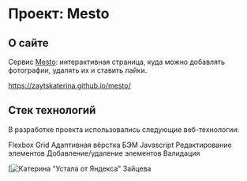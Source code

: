 # Проект: Mesto

## О сайте

Сервис [Mesto]([https://zaytskaterina.github.io/mesto/](https://zaytskaterina.github.io/mesto/)](https://zaytskaterina.github.io/mesto/) "Ссылка на сайт"): интерактивная страница, куда можно добавлять фотографии, удалять их и ставить лайки.

https://zaytskaterina.github.io/mesto/

## Стек технологий

В разработке проекта использовались следующие веб-технологии:

Flexbox
Grid
Адаптивная вёрстка
БЭМ
Javascript
Редактирование элементов
Добавление/удаление элементов
Валидация


[![Катерина "Устала от Яндекса" Зайцева](https://zaytskaterina.github.io/mesto/)
